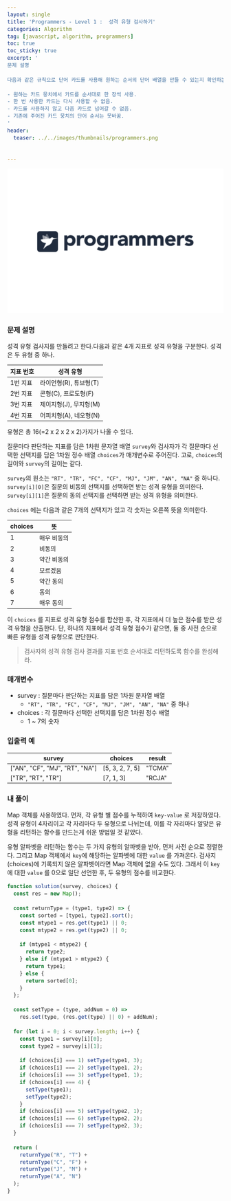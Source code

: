 ```yaml
---
layout: single
title: 'Programmers - Level 1 :  성격 유형 검사하기'
categories: Algorithm
tag: [javascript, algorithm, programmers]
toc: true
toc_sticky: true
excerpt: '
문제 설명

다음과 같은 규칙으로 단어 카드를 사용해 원하는 순서의 단어 배열을 만들 수 있는지 확인하는 함수를 만들어라.

- 원하는 카드 뭉치에서 카드를 순서대로 한 장씩 사용.
- 한 번 사용한 카드는 다시 사용할 수 없음.
- 카드를 사용하지 않고 다음 카드로 넘어갈 수 없음.
- 기존에 주어진 카드 뭉치의 단어 순서는 못바꿈.
'
header:
  teaser: ../../images/thumbnails/programmers.png


---
```


![프로그래머스.png](../../images/thumbnails/programmers.png)

### 문제 설명

성격 유형 검사지를 만들려고 한다.다음과 같은 4개 지표로 성격 유형을 구분한다. 성격은 두 유형 중 하나.

| 지표 번호 | 성격 유형              |
| --------- | ---------------------- |
| 1번 지표  | 라이언형(R), 튜브형(T) |
| 2번 지표  | 콘형(C), 프로도형(F)   |
| 3번 지표  | 제이지형(J), 무지형(M) |
| 4번 지표  | 어피치형(A), 네오형(N) |

유형은 총 16(=2 x 2 x 2 x 2)가지가 나올 수 있다.

질문마다 판단하는 지표를 담은 1차원 문자열 배열 `survey`와 검사자가 각 질문마다 선택한 선택지를 담은 1차원 정수 배열 `choices`가 매개변수로 주어진다. 고로, `choices`의 길이와 `survey`의 길이는 같다.

`survey`의 원소는 `"RT", "TR", "FC", "CF", "MJ", "JM", "AN", "NA"` 중 하나다. `survey[i][0]`은 질문의 비동의 선택지를 선택하면 받는 성격 유형을 의미한다. `survey[i][1]`은 질문의 동의 선택지를 선택하면 받는 성격 유형을 의미한다.

`choices` 에는 다음과 같은 7개의 선택지가 있고 각 숫자는 오른쪽 뜻을 의미한다.

| choices | 뜻          |
| ------- | ----------- |
| 1       | 매우 비동의 |
| 2       | 비동의      |
| 3       | 약간 비동의 |
| 4       | 모르겠음    |
| 5       | 약간 동의   |
| 6       | 동의        |
| 7       | 매우 동의   |

이 `choices` 를 지표로 성격 유형 점수를 합산한 후, 각 지표에서 더 높은 점수를 받은 성격 유형을 산출한다. 단, 하나의 지표에서 성격 유형 점수가 같으면, 둘 중 사전 순으로 빠른 유형을 성격 유형으로 판단한다.

> 검사자의 성격 유형 검사 결과를 지표 번호 순서대로 리턴하도록 함수를 완성해라.

### 매개변수

- survey : 질문마다 판단하는 지표를 담은 1차원 문자열 배열
  - `"RT", "TR", "FC", "CF", "MJ", "JM", "AN", "NA"` 중 하나
- choices : 각 질문마다 선택한 선택지를 담은 1차원 정수 배열
  - 1 ~ 7의 숫자

### 입출력 예

| survey                         | choices         | result |
| ------------------------------ | --------------- | ------ |
| ["AN", "CF", "MJ", "RT", "NA"] | [5, 3, 2, 7, 5] | "TCMA" |
| ["TR", "RT", "TR"]             | [7, 1, 3]       | "RCJA" |

### 내 풀이

Map 객체를 사용하였다. 먼저, 각 유형 별 점수를 누적하여 `key-value` 로 저장하였다. 성격 유형이 4자리이고 각 자리마다 두 유형으로 나뉘는데, 이를 각 자리마다 알맞은 유형을 리턴하는 함수를 만드는게 쉬운 방법일 것 같았다.

유형 알파벳을 리턴하는 함수는 두 가지 유형의 알파벳을 받아, 먼저 사전 순으로 정렬한다. 그리고 Map 객체에서 `key`에 해당하는 알파벳에 대한 `value` 를 가져온다. 검사지(choices)에 기록되지 않은 알파벳이라면 Map 객체에 없을 수도 있다. 그래서 이 `key` 에 대한 `value` 를 0으로 일단 선언한 후, 두 유형의 점수를 비교한다.

```jsx
function solution(survey, choices) {
  const res = new Map();

  const returnType = (type1, type2) => {
    const sorted = [type1, type2].sort();
    const mtype1 = res.get(type1) || 0;
    const mtype2 = res.get(type2) || 0;

    if (mtype1 < mtype2) {
      return type2;
    } else if (mtype1 > mtype2) {
      return type1;
    } else {
      return sorted[0];
    }
  };

  const setType = (type, addNum = 0) =>
    res.set(type, (res.get(type) || 0) + addNum);

  for (let i = 0; i < survey.length; i++) {
    const type1 = survey[i][0];
    const type2 = survey[i][1];

    if (choices[i] === 1) setType(type1, 3);
    if (choices[i] === 2) setType(type1, 2);
    if (choices[i] === 3) setType(type1, 1);
    if (choices[i] === 4) {
      setType(type1);
      setType(type2);
    }
    if (choices[i] === 5) setType(type2, 1);
    if (choices[i] === 6) setType(type2, 2);
    if (choices[i] === 7) setType(type2, 3);
  }

  return (
    returnType("R", "T") +
    returnType("C", "F") +
    returnType("J", "M") +
    returnType("A", "N")
  );
}
```

